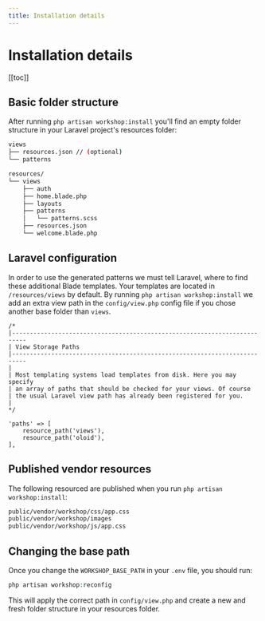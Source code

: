 ```yaml
---
title: Installation details
---
```

# Installation details

[[toc]]

## Basic folder structure
After running `php artisan workshop:install` you'll find an empty folder structure in your Laravel project's resources
folder:

```bash
views
├── resources.json // (optional)
└── patterns
```

```bash
resources/
└── views
    ├── auth
    ├── home.blade.php
    ├── layouts
    ├── patterns
    │   └── patterns.scss
    ├── resources.json
    └── welcome.blade.php
```

## Laravel configuration
In order to use the generated patterns we must tell Laravel, where to find these additional Blade templates.
Your templates are located in `/resources/views` by default. By running `php artisan workshop:install` we add an 
extra view path in the `config/view.php` config file if you chose another base folder than `views`.

```php{14}
/*
|--------------------------------------------------------------------------
| View Storage Paths
|--------------------------------------------------------------------------
|
| Most templating systems load templates from disk. Here you may specify
| an array of paths that should be checked for your views. Of course
| the usual Laravel view path has already been registered for you.
|
*/

'paths' => [
    resource_path('views'),
    resource_path('oloid'),
],
```

## Published vendor resources
The following resourced are published when you run `php artisan workshop:install`:
```bash
public/vendor/workshop/css/app.css
public/vendor/workshop/images
public/vendor/workshop/js/app.css
```

## Changing the base path
Once you change the `WORKSHOP_BASE_PATH` in your `.env` file, you should run:
```php
php artisan workshop:reconfig
``` 
This will apply the correct path in `config/view.php` and create a new and fresh folder structure in your resources folder.
